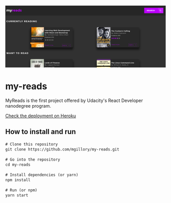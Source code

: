 ![myreads](https://raw.githubusercontent.com/mgillory/my-reads/dev/readme/myreads.png)
# my-reads

MyReads is the first project offered by Udacity's React Developer nanodegree program.

[Check the deployment on Heroku](https://myreadsmatheus.herokuapp.com/)

## How to install and run

```
# Clone this repository
git clone https://github.com/mgillory/my-reads.git

# Go into the repository
cd my-reads

# Install dependencies (or yarn)
npm install

# Run (or npm)
yarn start
```